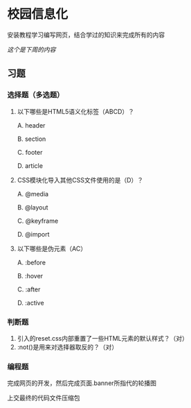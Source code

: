 # 校园信息化

安装教程学习编写网页，结合学过的知识来完成所有的内容  

*这个是下周的内容*

## 习题

### 选择题（多选题）

1. 以下哪些是HTML5语义化标签（ABCD）？

   A. header

   B. section

   C. footer

   D. article

2. CSS模块化导入其他CSS文件使用的是（D）？

   A. @media

   B. @layout

   C. @keyframe

   D. @import

3. 以下哪些是伪元素（AC）

   A. :before

   B. :hover

   C. :after

   D. :active

### 判断题

1. 引入的reset.css内部重置了一些HTML元素的默认样式？（对）
2. :not()是用来对选择器取反的？（对）

### 编程题

完成网页的开发，然后完成页面.banner所指代的轮播图

上交最终的代码文件压缩包
